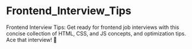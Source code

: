 # Frontend_Interview_Tips
Frontend Interview Tips: Get ready for frontend job interviews with this concise collection of HTML, CSS, and JS concepts, and optimization tips. Ace that interview! 🚀
